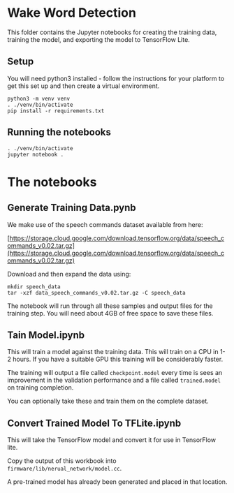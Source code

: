 # Wake Word Detection

This folder contains the Jupyter notebooks for creating the training data, training the model, and exporting the model to TensorFlow Lite.

## Setup

You will need python3 installed - follow the instructions for your platform to get this set up and then create a virtual environment.

```
python3 -m venv venv
. ./venv/bin/activate
pip install -r requirements.txt
```

## Running the notebooks

```
. ./venv/bin/activate
jupyter notebook .
```

# The notebooks

## Generate Training Data.pynb

We make use of the speech commands dataset available from here:

[https://storage.cloud.google.com/download.tensorflow.org/data/speech_commands_v0.02.tar.gz](https://storage.cloud.google.com/download.tensorflow.org/data/speech_commands_v0.02.tar.gz)

Download and then expand the data using:

```
mkdir speech_data
tar -xzf data_speech_commands_v0.02.tar.gz -C speech_data
```

The notebook will run through all these samples and output files for the training step. You will need about 4GB of free space to save these files.

## Tain Model.ipynb

This will train a model against the training data. This will train on a CPU in 1-2 hours. If you have a suitable GPU this training will be considerably faster.

The training will output a file called `checkpoint.model` every time is sees an improvement in the validation performance and a file called `trained.model` on training completion.

You can optionally take these and train them on the complete dataset.

## Convert Trained Model To TFLite.ipynb

This will take the TensorFlow model and convert it for use in TensorFlow lite.

Copy the output of this workbook into `firmware/lib/nerual_network/model.cc`.

A pre-trained model has already been generated and placed in that location.
